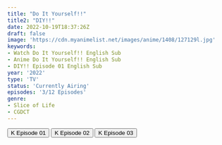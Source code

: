 ```yaml
---
title: "Do It Yourself!!"
title2: "DIY!!"
date: 2022-10-19T18:37:26Z
draft: false
image: 'https://cdn.myanimelist.net/images/anime/1408/127129l.jpg'
keywords:
- Watch Do It Yourself!! English Sub
- Anime Do It Yourself!! English Sub
- DIY!! Episode 01 English Sub
year: '2022'
type: 'TV'
status: 'Currently Airing'
episodes: '3/12 Episodes'
genre:
- Slice of Life
- CGDCT
---
```


<div class="d-g gg-5 gtc-r ai-c">
<button onclick="window.open('?kwf=DoItYourself/Do It Yourself - 01','_blank')">K Episode 01</button>
<button onclick="window.open('?kwf=DoItYourself/Do It Yourself - 02','_blank')">K Episode 02</button>
<button onclick="window.open('?kwf=DoItYourself/Do It Yourself - 03','_blank')">K Episode 03</button>
</div>